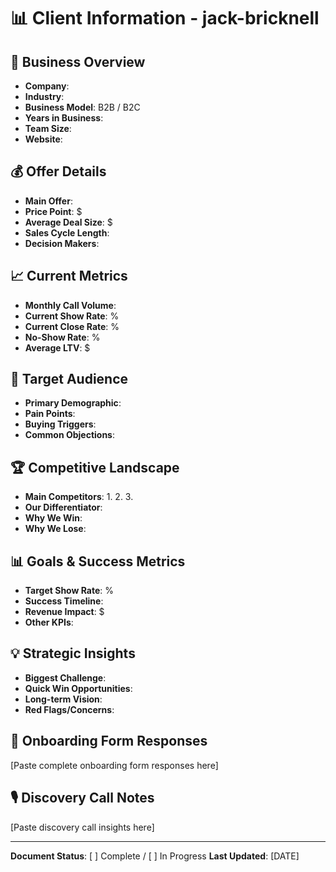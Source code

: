 # 📊 Client Information - jack-bricknell

## 🏢 Business Overview
- **Company**: 
- **Industry**: 
- **Business Model**: B2B / B2C
- **Years in Business**: 
- **Team Size**: 
- **Website**: 

## 💰 Offer Details
- **Main Offer**: 
- **Price Point**: $
- **Average Deal Size**: $
- **Sales Cycle Length**: 
- **Decision Makers**: 

## 📈 Current Metrics
- **Monthly Call Volume**: 
- **Current Show Rate**: %
- **Current Close Rate**: %
- **No-Show Rate**: %
- **Average LTV**: $

## 🎯 Target Audience
- **Primary Demographic**: 
- **Pain Points**: 
- **Buying Triggers**: 
- **Common Objections**: 

## 🏆 Competitive Landscape
- **Main Competitors**:
  1. 
  2. 
  3. 
- **Our Differentiator**: 
- **Why We Win**: 
- **Why We Lose**: 

## 📊 Goals & Success Metrics
- **Target Show Rate**: %
- **Success Timeline**: 
- **Revenue Impact**: $
- **Other KPIs**: 

## 💡 Strategic Insights
- **Biggest Challenge**: 
- **Quick Win Opportunities**: 
- **Long-term Vision**: 
- **Red Flags/Concerns**: 

## 📝 Onboarding Form Responses
[Paste complete onboarding form responses here]

## 🎙️ Discovery Call Notes
[Paste discovery call insights here]

---

**Document Status**: [ ] Complete / [ ] In Progress
**Last Updated**: [DATE] 